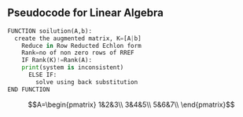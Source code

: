 ## Pseudocode for Linear Algebra
```python
FUNCTION soilution(A,b):
  create the augmented matrix, K=[A|b]
    Reduce in Row Reducted Echlon form
    Rank=no of non zero rows of RREF
    IF Rank(K)!=Rank(A):
    print(system is inconsistent)
      ELSE IF:
        solve using back substitution
END FUNCTION

```

$$A=\begin{pmatrix}
1&2&3\\
3&4&5\\
5&6&7\\
\end{pmatrix}$$
